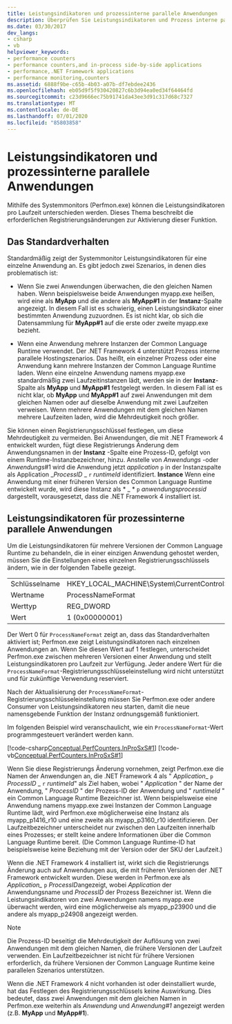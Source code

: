 ```yaml
---
title: Leistungsindikatoren und prozessinterne parallele Anwendungen
description: Überprüfen Sie Leistungsindikatoren und Prozess interne parallele Anwendungen in .net. Verwenden Sie Perfmon.exe, um die Leistungsindikatoren auf der Basis der Laufzeit zu unterscheiden.
ms.date: 03/30/2017
dev_langs:
- csharp
- vb
helpviewer_keywords:
- performance counters
- performance counters,and in-process side-by-side applications
- performance,.NET Framework applications
- performance monitoring,counters
ms.assetid: 6888f9be-c65b-4b03-a07b-df7ebdee2436
ms.openlocfilehash: eb05d9f5f930420827c6b3d94ea0ed34f64464fd
ms.sourcegitcommit: c23d9666ec75b91741da43ee3d91c317d68c7327
ms.translationtype: MT
ms.contentlocale: de-DE
ms.lasthandoff: 07/01/2020
ms.locfileid: "85803858"
---
```

# <a name="performance-counters-and-in-process-side-by-side-applications"></a>Leistungsindikatoren und prozessinterne parallele Anwendungen
Mithilfe des Systemmonitors (Perfmon.exe) können die Leistungsindikatoren pro Laufzeit unterschieden werden. Dieses Thema beschreibt die erforderlichen Registrierungsänderungen zur Aktivierung dieser Funktion.  
  
## <a name="the-default-behavior"></a>Das Standardverhalten  
 Standardmäßig zeigt der Systemmonitor Leistungsindikatoren für eine einzelne Anwendung an. Es gibt jedoch zwei Szenarios, in denen dies problematisch ist:  
  
- Wenn Sie zwei Anwendungen überwachen, die den gleichen Namen haben. Wenn beispielsweise beide Anwendungen myapp.exe heißen, wird eine als **MyApp** und die andere als **MyApp#1** in der **Instanz**-Spalte angezeigt. In diesem Fall ist es schwierig, einen Leistungsindikator einer bestimmten Anwendung zuzuordnen. Es ist nicht klar, ob sich die Datensammlung für **MyApp#1** auf die erste oder zweite myapp.exe bezieht.  
  
- Wenn eine Anwendung mehrere Instanzen der Common Language Runtime verwendet. Der .NET Framework 4 unterstützt Prozess interne parallele Hostingszenarios. Das heißt, ein einzelner Prozess oder eine Anwendung kann mehrere Instanzen der Common Language Runtime laden. Wenn eine einzelne Anwendung namens myapp.exe standardmäßig zwei Laufzeitinstanzen lädt, werden sie in der **Instanz**-Spalte als **MyApp** und **MyApp#1** festgelegt werden. In diesem Fall ist es nicht klar, ob **MyApp** und **MyApp#1** auf zwei Anwendungen mit dem gleichen Namen oder auf dieselbe Anwendung mit zwei Laufzeiten verweisen. Wenn mehrere Anwendungen mit dem gleichen Namen mehrere Laufzeiten laden, wird die Mehrdeutigkeit noch größer.  
  
 Sie können einen Registrierungsschlüssel festlegen, um diese Mehrdeutigkeit zu vermeiden. Bei Anwendungen, die mit .NET Framework 4 entwickelt wurden, fügt diese Registrierungs Änderung dem Anwendungsnamen in der **Instanz** -Spalte eine Prozess-ID, gefolgt von einem Runtime-Instanzbezeichner, hinzu. Anstelle von *Anwendungs* -oder *Anwendungs*#1 wird die Anwendung jetzt *application* `p` in der Instanzspalte als Application _*ProcessID* \_ `r` *runtimeId* identifiziert. **Instance** Wenn eine Anwendung mit einer früheren Version des Common Language Runtime entwickelt wurde, wird diese Instanz als * \_ * `p` *anwendungsprocessid* dargestellt, vorausgesetzt, dass die .NET Framework 4 installiert ist.  
  
## <a name="performance-counters-for-in-process-side-by-side-applications"></a>Leistungsindikatoren für prozessinterne parallele Anwendungen  
 Um die Leistungsindikatoren für mehrere Versionen der Common Language Runtime zu behandeln, die in einer einzigen Anwendung gehostet werden, müssen Sie die Einstellungen eines einzelnen Registrierungsschlüssels ändern, wie in der folgenden Tabelle gezeigt.  
  
|||  
|-|-|  
|Schlüsselname|HKEY_LOCAL_MACHINE\System\CurrentControlSet\Services\\.NETFramework\Performance|  
|Wertname|ProcessNameFormat|  
|Werttyp|REG_DWORD|  
|Wert|1 (0x00000001)|  
  
 Der Wert 0 für `ProcessNameFormat` zeigt an, dass das Standardverhalten aktiviert ist; Perfmon.exe zeigt Leistungsindikatoren nach einzelnen Anwendungen an. Wenn Sie diesen Wert auf 1 festlegen, unterscheidet Perfmon.exe zwischen mehreren Versionen einer Anwendung und stellt Leistungsindikatoren pro Laufzeit zur Verfügung. Jeder andere Wert für die `ProcessNameFormat`-Registrierungsschlüsseleinstellung wird nicht unterstützt und für zukünftige Verwendung reserviert.  
  
 Nach der Aktualisierung der `ProcessNameFormat`-Registrierungsschlüsseleinstellung müssen Sie Perfmon.exe oder andere Consumer von Leistungsindikatoren neu starten, damit die neue namensgebende Funktion der Instanz ordnungsgemäß funktioniert.  
  
 Im folgenden Beispiel wird veranschaulicht, wie ein `ProcessNameFormat`-Wert programmgesteuert verändert werden kann.  
  
 [!code-csharp[Conceptual.PerfCounters.InProSxS#1](../../../samples/snippets/csharp/VS_Snippets_CLR/conceptual.perfcounters.inprosxs/cs/regsetting1.cs#1)]
 [!code-vb[Conceptual.PerfCounters.InProSxS#1](../../../samples/snippets/visualbasic/VS_Snippets_CLR/conceptual.perfcounters.inprosxs/vb/regsetting1.vb#1)]  
  
 Wenn Sie diese Registrierungs Änderung vornehmen, zeigt Perfmon.exe die Namen der Anwendungen an, die .NET Framework 4 als " *Application*_ `p` *ProcessID* \_ `r` *runtimeId*" als Ziel haben, wobei " *Application* " der Name der Anwendung, " *ProcessID* " der Prozess-ID der Anwendung und " *runtimeId* " ein Common Language Runtime Bezeichner ist. Wenn beispielsweise eine Anwendung namens myapp.exe zwei Instanzen der Common Language Runtime lädt, wird Perfmon.exe möglicherweise eine Instanz als myapp_p1416_r10 und eine zweite als myapp_p3160_r10 identifizieren. Der Laufzeitbezeichner unterscheidet nur zwischen den Laufzeiten innerhalb eines Prozesses; er stellt keine andere Informationen über die Common Language Runtime bereit. (Die Common Language Runtime-ID hat beispielsweise keine Beziehung mit der Version oder der SKU der Laufzeit.)  
  
 Wenn die .NET Framework 4 installiert ist, wirkt sich die Registrierungs Änderung auch auf Anwendungen aus, die mit früheren Versionen der .NET Framework entwickelt wurden. Diese werden in Perfmon.exe als *Application_* `p` *ProcessID*angezeigt, wobei *Application* der Anwendungsname und *ProcessID* der Prozess Bezeichner ist. Wenn die Leistungsindikatoren von zwei Anwendungen namens myapp.exe überwacht werden, wird eine möglicherweise als myapp_p23900 und die andere als myapp_p24908 angezeigt werden.  
  
> [!NOTE]
> Die Prozess-ID beseitigt die Mehrdeutigkeit der Auflösung von zwei Anwendungen mit dem gleichen Namen, die frühere Versionen der Laufzeit verwenden. Ein Laufzeitbezeichner ist nicht für frühere Versionen erforderlich, da frühere Versionen der Common Language Runtime keine parallelen Szenarios unterstützen.  
  
 Wenn die .NET Framework 4 nicht vorhanden ist oder deinstalliert wurde, hat das Festlegen des Registrierungsschlüssels keine Auswirkung. Dies bedeutet, dass zwei Anwendungen mit dem gleichen Namen in Perfmon.exe weiterhin als *Anwendung* und *Anwendung#1* angezeigt werden (z.B. **MyApp** und **MyApp#1**).
